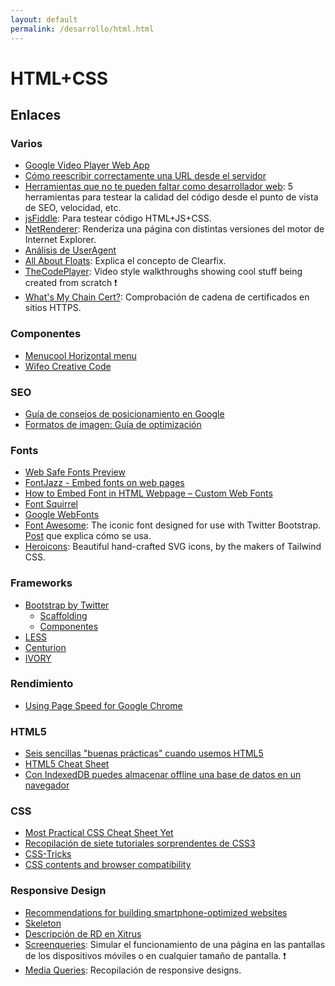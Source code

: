 ```yaml
---
layout: default
permalink: /desarrollo/html.html
---
```


# HTML+CSS

## Enlaces

### Varios

* [Google Video Player Web App](http://docs.video-player-sample.appspot.com/)
* [Cómo reescribir correctamente una URL desde el servidor](http://www.genbetadev.com/desarrollo-web/como-reescribir-correctamente-una-url-desde-el-servidor-ii)
* [Herramientas que no te pueden faltar como desarrollador web](http://www.genbetadev.com/desarrollo-web/herramientas-que-no-te-pueden-faltar-como-desarrollador-web): 5 herramientas para testear la calidad del código desde el punto de vista de SEO, velocidad, etc.
* [jsFiddle](http://jsfiddle.net/): Para testear código HTML+JS+CSS.
* [NetRenderer](http://netrenderer.com/): Renderiza una página con distintas versiones del motor de Internet Explorer.
* [Análisis de UserAgent](http://www.useragentstring.com/)
* [All About Floats](http://css-tricks.com/all-about-floats/): Explica el concepto de Clearfix.
* [TheCodePlayer](http://thecodeplayer.com/): Video style walkthroughs showing cool stuff being created from scratch :exclamation:
* [What's My Chain Cert?](https://whatsmychaincert.com/): Comprobación de cadena de certificados en sitios HTTPS.

### Componentes

* [Menucool Horizontal menu](http://www.menucool.com/horizontal/menu-layout)
* [Wifeo Creative Code](http://www.wifeo.com/code/)

### SEO

* [Guía de consejos de posicionamiento en Google](http://www.emezeta.com/articulos/guia-de-consejos-de-posicionamiento-en-google)
* [Formatos de imagen: Guía de optimización](http://www.emezeta.com/articulos/formatos-de-imagen-guia-de-optimizacion)

### Fonts

* [Web Safe Fonts Preview](http://www.fonttester.com/web_safe_fonts.html)
* [FontJazz - Embed fonts on web pages](http://fontjazz.com/)
* [How to Embed Font in HTML Webpage – Custom Web Fonts](http://pcandweb.com/tutorials/how-to-embed-font-in-html-webpage.html)
* [Font Squirrel ](http://www.fontsquirrel.com/)
* [Google WebFonts](http://www.google.com/webfonts#HomePlace:home)
* [Font Awesome](http://fortawesome.github.com/Font-Awesome/): The iconic font designed for use with Twitter Bootstrap. [Post](http://hachemuda.com/2012/09/font-awesome-more-2-0-coleccion-de-iconos-para-la-web-en-forma-de-tipo-de-letra/) que explica cómo se usa.
* [Heroicons](https://heroicons.com/): Beautiful hand-crafted SVG icons, by the makers of Tailwind CSS.

### Frameworks

*  [Bootstrap by Twitter](http://twitter.github.com/bootstrap/index.html)
    * [Scaffolding](http://twitter.github.com/bootstrap/scaffolding.html)
    * [Componentes](http://twitter.github.com/bootstrap/components.html)
*  [LESS](http://lesscss.org/)
*  [Centurion](http://jhough10.github.com/Centurion/)
*  [IVORY](http://weice.in/ivory/)

### Rendimiento

*  [Using Page Speed for Google Chrome](http://code.google.com/intl/es-ES/speed/page-speed/docs/using_chrome.html)

### HTML5

*  [Seis sencillas "buenas prácticas" cuando usemos HTML5](http://www.genbetadev.com/desarrollo-web/seis-sencillas-buenas-practicas-cuando-usemos-html5)
*  [HTML5 Cheat Sheet](https://www.hivelocity.net/html5/)
*  [Con IndexedDB puedes almacenar offline una base de datos en un navegador](http://www.genbetadev.com/desarrollo-web/con-indexeddb-puedes-almacenar-offline-una-base-de-datos-en-un-navegador)

### CSS

*  [Most Practical CSS Cheat Sheet Yet](http://www.pxleyes.com/blog/2010/03/most-practical-css-cheat-sheet-yet/)
*  [Recopilación de siete tutoriales sorprendentes de CSS3](http://www.genbetadev.com/formacion/recopilacion-de-siete-tutoriales-sorprendentes-de-css3)
*  [CSS-Tricks](http://css-tricks.com/)
*  [CSS contents and browser compatibility](http://www.quirksmode.org/css/contents.html)

### Responsive Design

*  [Recommendations for building smartphone-optimized websites](http://googlewebmastercentral.blogspot.ch/2012/06/recommendations-for-building-smartphone.html)
*  [Skeleton](http://www.getskeleton.com/)
*  [Descripción de RD en Xitrus](http://xitrus.es/blog/2/Responsive_Design)
*  [Screenqueries](http://screenqueri.es/): Simular el funcionamiento de una página en las pantallas de los dispositivos móviles o en cualquier tamaño de pantalla. :exclamation:
*  [Media Queries](http://mediaqueri.es/): Recopilación de responsive designs.
